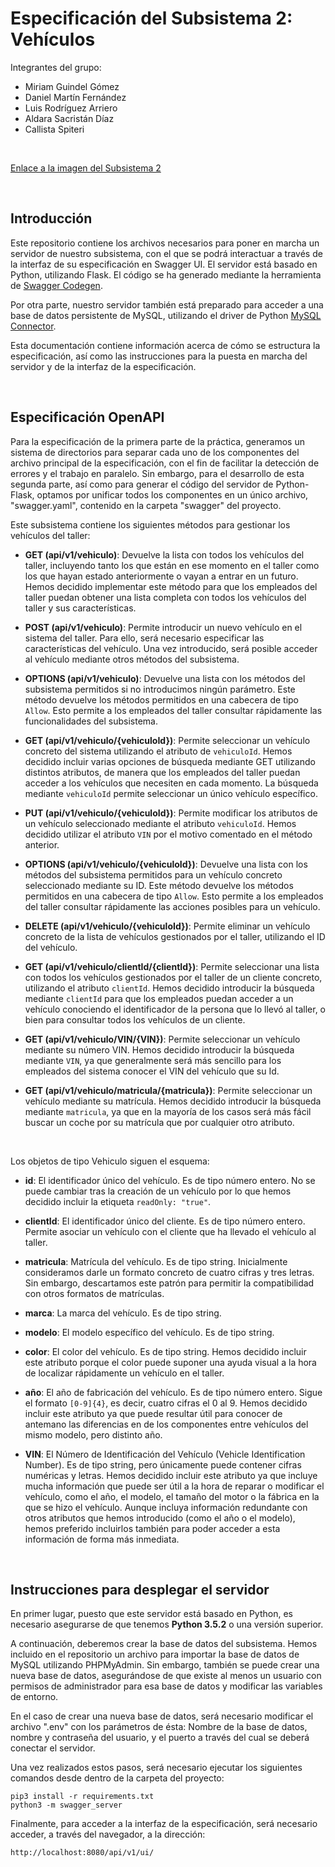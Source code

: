 # Especificación del Subsistema 2: Vehículos

Integrantes del grupo:
- Miriam Guindel Gómez
- Daniel Martín Fernández 
- Luis Rodríguez Arriero
- Aldara Sacristán Díaz
- Callista Spiteri

<br>

[Enlace a la imagen del Subsistema 2](https://hub.docker.com/r/asdiaz/aos_subsistema2)

<br>

## Introducción
Este repositorio contiene los archivos necesarios para poner en marcha un servidor de nuestro subsistema, con el que se podrá interactuar a través de la interfaz de su especificación en Swagger UI. El servidor está basado en Python, utilizando Flask. El código se ha generado mediante la herramienta de [Swagger Codegen](https://github.com/swagger-api/swagger-codegen).

Por otra parte, nuestro servidor también está preparado para acceder a una base de datos persistente de MySQL, utilizando el driver de Python [MySQL Connector](https://dev.mysql.com/doc/connector-python/en/).

Esta documentación contiene información acerca de cómo se estructura la especificación, así como las instrucciones para la puesta en marcha del servidor y de la interfaz de la especificación.

<br>

## Especificación OpenAPI

Para la especificación de la primera parte de la práctica, generamos un sistema de directorios para separar cada uno de los componentes del archivo principal de la especificación, con el fin de facilitar la detección de errores y el trabajo en paralelo. Sin embargo, para el desarrollo de esta segunda parte, así como para generar el código del servidor de Python-Flask, optamos por unificar todos los componentes en un único archivo, "swagger.yaml", contenido en la carpeta "swagger" del proyecto.

Este subsistema contiene los siguientes métodos para gestionar los vehículos del taller:

- **GET (api/v1/vehiculo)**: Devuelve la lista con todos los vehículos del taller, incluyendo tanto los que están en ese momento en el taller como los que hayan estado anteriormente o vayan a entrar en un futuro. Hemos decidido implementar este método para que los empleados del taller puedan obtener una lista completa con todos los vehículos del taller y sus características.

- **POST (api/v1/vehiculo)**: Permite introducir un nuevo vehículo en el sistema del taller. Para ello, será necesario especificar las características del vehículo. Una vez introducido, será posible acceder al vehículo mediante otros métodos del subsistema.

- **OPTIONS (api/v1/vehiculo)**: Devuelve una lista con los métodos del subsistema permitidos si no introducimos ningún parámetro. Este método devuelve los métodos permitidos en una cabecera de tipo `Allow`. Esto permite a los empleados del taller consultar rápidamente las funcionalidades del subsistema.

- **GET (api/v1/vehiculo/{vehiculoId})**: Permite seleccionar un vehículo concreto del sistema utilizando el atributo de `vehiculoId`. Hemos decidido incluir varias opciones de búsqueda mediante GET utilizando distintos atributos, de manera que los empleados del taller puedan acceder a los vehículos que necesiten en cada momento. La búsqueda mediante `vehiculoId` permite seleccionar un único vehículo específico.

- **PUT (api/v1/vehiculo/{vehiculoId})**: Permite modificar los atributos de un vehículo seleccionado mediante el atributo `vehiculoId`. Hemos decidido utilizar el atributo `VIN` por el motivo comentado en el método anterior.

- **OPTIONS (api/v1/vehiculo/{vehiculoId})**: Devuelve una lista con los métodos del subsistema permitidos para un vehículo concreto seleccionado mediante su ID.  Este método devuelve los métodos permitidos en una cabecera de tipo `Allow`. Esto permite a los empleados del taller consultar rápidamente las acciones posibles para un vehículo.

- **DELETE (api/v1/vehiculo/{vehiculoId})**: Permite eliminar un vehículo concreto de la lista de vehículos gestionados por el taller, utilizando el ID del vehículo.

- **GET (api/v1/vehiculo/clientId/{clientId})**: Permite seleccionar una lista con todos los vehículos gestionados por el taller de un cliente concreto, utilizando el atributo `clientId`. Hemos decidido introducir la búsqueda mediante `clientId` para que los empleados puedan acceder a un vehículo conociendo el identificador de la persona que lo llevó al taller, o bien para consultar todos los vehículos de un cliente.

- **GET (api/v1/vehiculo/VIN/{VIN})**: Permite seleccionar un vehículo mediante su número VIN. Hemos decidido introducir la búsqueda mediante `VIN`, ya que generalmente será más sencillo para los empleados del sistema conocer el VIN del vehículo que su Id.

- **GET (api/v1/vehiculo/matricula/{matricula})**: Permite seleccionar un vehículo mediante su matrícula. Hemos decidido introducir la búsqueda mediante `matricula`, ya que en la mayoría de los casos será más fácil buscar un coche por su matrícula que por cualquier otro atributo.

<br>

Los objetos de tipo Vehiculo siguen el esquema:
- **id**: El identificador único del vehículo. Es de tipo número entero. No se puede cambiar tras la creación de un vehículo por lo que hemos decidido incluir la etiqueta `readOnly: "true"`.

- **clientId**: El identificador único del cliente. Es de tipo número entero. Permite asociar un vehículo con el cliente que ha llevado el vehículo al taller. 

- **matricula**: Matrícula del vehículo. Es de tipo string. Inicialmente consideramos darle un formato concreto de cuatro cifras y tres letras. Sin embargo, descartamos este patrón para permitir la compatibilidad con otros formatos de matrículas.

- **marca**: La marca del vehículo. Es de tipo string.
    
- **modelo**: El modelo específico del vehículo. Es de tipo string.

- **color**: El color del vehículo. Es de tipo string. Hemos decidido incluir este atributo porque el color puede suponer una ayuda visual a la hora de localizar rápidamente un vehículo en el taller.

- **año**: El año de fabricación del vehículo. Es de tipo número entero. Sigue el formato `[0-9]{4}`, es decir, cuatro cifras el 0 al 9. Hemos decidido incluir este atributo ya que puede resultar útil para conocer de antemano las diferencias en de los componentes entre vehículos del mismo modelo, pero distinto año.

- **VIN**: El Número de Identificación del Vehículo (Vehicle Identification Number). Es de tipo string, pero únicamente puede contener cifras numéricas y letras. Hemos decidido incluir este atributo ya que incluye mucha información que puede ser útil a la hora de reparar o modificar el vehículo, como el año, el modelo, el tamaño del motor o la fábrica en la que se hizo el vehículo. Aunque incluya información redundante con otros atributos que hemos introducido (como el año o el modelo), hemos preferido incluirlos también para poder acceder a esta información de forma más inmediata.

<br>

## Instrucciones para desplegar el servidor
En primer lugar, puesto que este servidor está basado en Python, es necesario asegurarse de que tenemos **Python 3.5.2** o una versión superior. 

A continuación, deberemos crear la base de datos del subsistema. Hemos incluido en el repositorio un archivo para importar la base de datos de MySQL utilizando PHPMyAdmin. Sin embargo, también se puede crear una nueva base de datos, asegurándose de que existe al menos un usuario con permisos de administrador para esa base de datos y modificar las variables de entorno.

En el caso de crear una nueva base de datos, será necesario modificar el archivo ".env" con los parámetros de ésta: Nombre de la base de datos, nombre y contraseña del usuario, y el puerto a través del cual se deberá conectar el servidor.

Una vez realizados estos pasos, será necesario ejecutar los siguientes comandos desde dentro de la carpeta del proyecto:

```
pip3 install -r requirements.txt
python3 -m swagger_server
```

Finalmente, para acceder a la interfaz de la especificación, será necesario acceder, a través del navegador, a la dirección:

```
http://localhost:8080/api/v1/ui/
```




